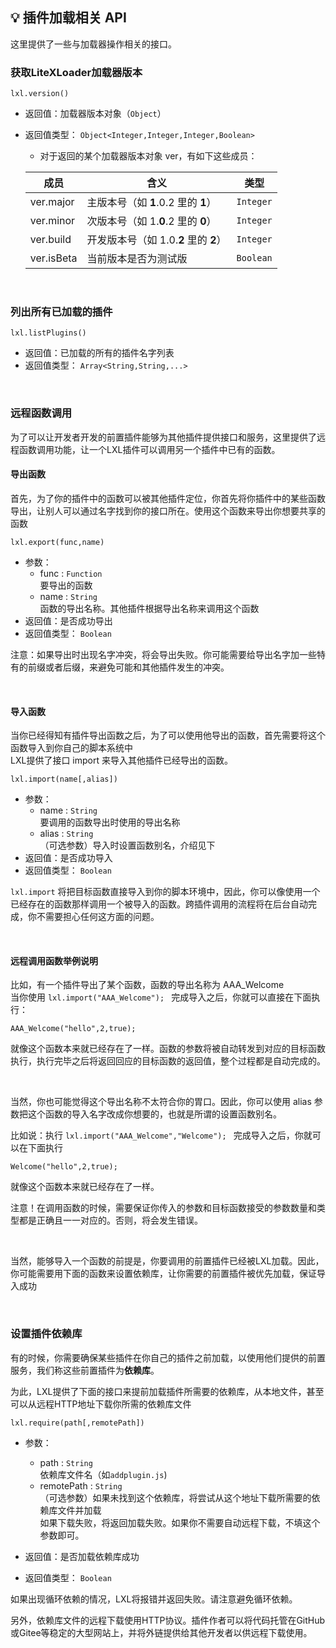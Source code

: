 ## 💡 插件加载相关 API

这里提供了一些与加载器操作相关的接口。

### 获取LiteXLoader加载器版本

`lxl.version()`

- 返回值：加载器版本对象（`Object`）

- 返回值类型： `Object<Integer,Integer,Integer,Boolean>`

  - 对于返回的某个加载器版本对象 ver，有如下这些成员：

  | 成员       | 含义                                  | 类型      |
  | ---------- | ------------------------------------- | --------- |
  | ver.major  | 主版本号（如 **1**.0.2 里的 **1**）   | `Integer` |
  | ver.minor  | 次版本号（如 1.**0**.2 里的 **0**）   | `Integer` |
  | ver.build  | 开发版本号（如 1.0.**2** 里的 **2**） | `Integer` |
  | ver.isBeta | 当前版本是否为测试版                  | `Boolean` |

<br>

### 列出所有已加载的插件

`lxl.listPlugins()`

- 返回值：已加载的所有的插件名字列表
- 返回值类型： `Array<String,String,...>`

<br>

### 远程函数调用

为了可以让开发者开发的前置插件能够为其他插件提供接口和服务，这里提供了远程函数调用功能，让一个LXL插件可以调用另一个插件中已有的函数。

#### 导出函数

首先，为了你的插件中的函数可以被其他插件定位，你首先将你插件中的某些函数导出，让别人可以通过名字找到你的接口所在。使用这个函数来导出你想要共享的函数

`lxl.export(func,name)`

- 参数：
  - func : `Function`  
    要导出的函数
  - name : `String`  
    函数的导出名称。其他插件根据导出名称来调用这个函数
- 返回值：是否成功导出
- 返回值类型： `Boolean`

注意：如果导出时出现名字冲突，将会导出失败。你可能需要给导出名字加一些特有的前缀或者后缀，来避免可能和其他插件发生的冲突。

<br>

#### 导入函数

当你已经得知有插件导出函数之后，为了可以使用他导出的函数，首先需要将这个函数导入到你自己的脚本系统中  
LXL提供了接口 import 来导入其他插件已经导出的函数。

`lxl.import(name[,alias])`

- 参数：
  - name : `String`  
    要调用的函数导出时使用的导出名称
  - alias : `String`  
    （可选参数）导入时设置函数别名，介绍见下
- 返回值：是否成功导入
- 返回值类型： `Boolean`

`lxl.import` 将把目标函数直接导入到你的脚本环境中，因此，你可以像使用一个已经存在的函数那样调用一个被导入的函数。跨插件调用的流程将在后台自动完成，你不需要担心任何这方面的问题。

<br>

#### 远程调用函数举例说明

比如，有一个插件导出了某个函数，函数的导出名称为 AAA_Welcome  
当你使用 `lxl.import("AAA_Welcome"); ` 完成导入之后，你就可以直接在下面执行：

`AAA_Welcome("hello",2,true);`   

就像这个函数本来就已经存在了一样。函数的参数将被自动转发到对应的目标函数执行，执行完毕之后将返回回应的目标函数的返回值，整个过程都是自动完成的。

<br>

当然，你也可能觉得这个导出名称不太符合你的胃口。因此，你可以使用 alias 参数把这个函数的导入名字改成你想要的，也就是所谓的设置函数别名。

比如说：执行 `lxl.import("AAA_Welcome","Welcome"); ` 完成导入之后，你就可以在下面执行

`Welcome("hello",2,true);`   

就像这个函数本来就已经存在了一样。

注意！在调用函数的时候，需要保证你传入的参数和目标函数接受的参数数量和类型都是正确且一一对应的。否则，将会发生错误。

<br>

当然，能够导入一个函数的前提是，你要调用的前置插件已经被LXL加载。因此，你可能需要用下面的函数来设置依赖库，让你需要的前置插件被优先加载，保证导入成功

<br>

### 设置插件依赖库

有的时候，你需要确保某些插件在你自己的插件之前加载，以使用他们提供的前置服务，我们称这些前置插件为**依赖库**。

为此，LXL提供了下面的接口来提前加载插件所需要的依赖库，从本地文件，甚至可以从远程HTTP地址下载你所需的依赖库文件

`lxl.require(path[,remotePath])`

- 参数：
  - path : `String`  
    依赖库文件名（如`addplugin.js`)
  - remotePath : `String`  
    （可选参数）如果未找到这个依赖库，将尝试从这个地址下载所需要的依赖库文件并加载  
    如果下载失败，将返回加载失败。如果你不需要自动远程下载，不填这个参数即可。

- 返回值：是否加载依赖库成功
- 返回值类型： `Boolean`

如果出现循环依赖的情况，LXL将报错并返回失败。请注意避免循环依赖。  

另外，依赖库文件的远程下载使用HTTP协议。插件作者可以将代码托管在GitHub或Gitee等稳定的大型网站上，并将外链提供给其他开发者以供远程下载使用。

<br>